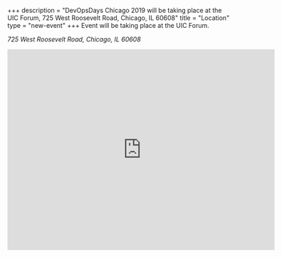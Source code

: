 +++
description = "DevOpsDays Chicago 2019 will be taking place at the UIC Forum, 725 West Roosevelt Road, Chicago, IL 60608"
title = "Location"
type = "new-event"
+++
Event will be taking place at the UIC Forum.

*725 West Roosevelt Road, Chicago, IL 60608*

<iframe src="https://www.google.com/maps/embed?pb=!1m18!1m12!1m3!1d95163.25537253759!2d-87.69298448499109!3d41.809954381277876!2m3!1f0!2f0!3f0!3m2!1i1024!2i768!4f13.1!3m3!1m2!1s0x880e2cefc8aa2a95%3A0x44a98595cf37eafe!2sUic+Forum!5e0!3m2!1sen!2sus!4v1549732102351" width="600" height="450" frameborder="0" style="border:0" allowfullscreen></iframe>